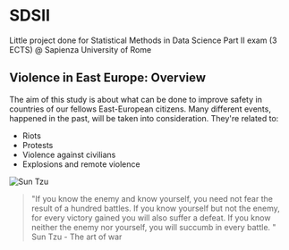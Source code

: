 # SDSII
Little project done for Statistical Methods in Data Science Part II exam (3 ECTS) @ Sapienza University of Rome

## Violence in East Europe: Overview
The aim of this study is about what can be done to improve safety in countries of our fellows East-European citizens.
Many different events, happened in the past, will be taken into consideration.
They're related to:
- Riots
- Protests
- Violence against civilians
- Explosions and remote violence

![Sun Tzu](https://upload.wikimedia.org/wikipedia/commons/c/cf/%E5%90%B4%E5%8F%B8%E9%A9%AC%E5%AD%99%E6%AD%A6.jpg)

> "If you know the enemy and know yourself, you need not fear the result of a hundred battles.
> If you know yourself but not the enemy, for every victory gained you will also suffer a defeat.
> If you know neither the enemy nor yourself, you will succumb in every battle. " Sun Tzu - The art of war